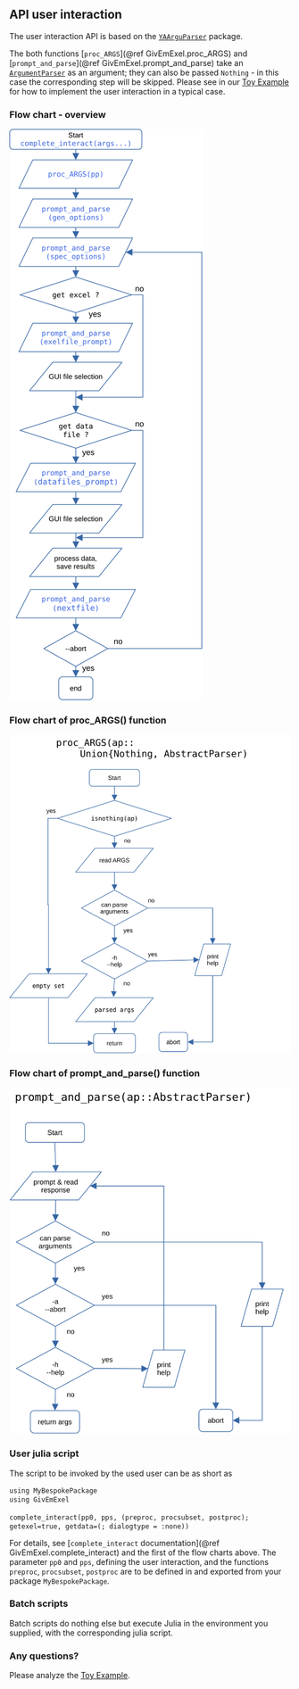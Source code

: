 ## API user interaction

The user interaction API is based on the [`YAArguParser`](https://eben60.github.io/YAArguParser.jl/) package.

The both functions [`proc_ARGS`](@ref GivEmExel.proc_ARGS) and [`prompt_and_parse`](@ref GivEmExel.prompt_and_parse) take an [`ArgumentParser`](https://eben60.github.io/YAArguParser.jl/docstrings/#YAArguParser.ArgumentParser) as an argument; they can also be passed `Nothing` - in this case the corresponding step will be skipped. Please see in our [Toy Example](@ref "Toy Example: Fit exp decay curves") for how to implement the user interaction in a typical case.

### Flow chart - overview 

![Overview](assets/flow_chart-overview.svg)

### Flow chart of proc\_ARGS() function 

![proc_args](assets/flow_chart-proc_ARGS.svg)

### Flow chart of prompt\_and\_parse() function 

![prompt_and_parse](assets/flow_chart-prompt_and_parse.svg)

### User julia script

The script to be invoked by the used user can be as short as

```
using MyBespokePackage
using GivEmExel

complete_interact(pp0, pps, (preproc, procsubset, postproc); getexel=true, getdata=(; dialogtype = :none))
```

For details, see [`complete_interact` documentation](@ref GivEmExel.complete_interact) and the first of the flow charts above. The parameter `pp0` and `pps`, defining the user interaction, and the functions `preproc`, `procsubset`, `postproc` are to be defined in and exported from your package `MyBespokePackage`.

### Batch scripts

Batch scripts do nothing else but execute Julia in the environment you supplied, with the corresponding julia script.

### Any questions?

Please analyze the [Toy Example](@ref "Toy Example: Fit exp decay curves").